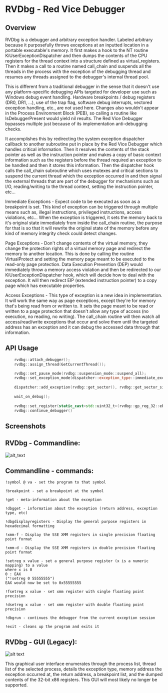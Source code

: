 # RVDbg - Red Vice Debugger

## Overview

RVDbg is a debugger and arbitrary exception handler. Labeled arbitrary because it purposefully throws exceptions at an inputted location in a portable executable's memory. It first makes a hook to the NT routine KiUserExceptionDispatcher and then dumps the contents of the CPU registers for the thread context into a structure defined as virtual_registers. Then it makes a call to a routine named call_chain and suspends all the threads in the process with the exception of the debugging thread and resumes any threads assigned to the debugger's internal thread pool.

This is different from a traditional debugger in the sense that it doesn't use any platform-specific debugging APIs targeted for developer use such as Windows debug event handling. Hardware breakpoints / debug registers (DR0, DR1, ...), use of the trap flag, software debug interrupts, vectored exception handling, etc., are not used here. Changes also wouldn't appear in the Process Environment Block (PEB), so calling a routine like IsDebuggerPresent would yield nil results. The Red Vice Debugger bypasses multiple just because of its implementation anti-debugging checks.

It accomplishes this by redirecting the system exception dispatcher callback to another subroutine put in place by the Red Vice Debugger which handles critical information. Then it resolves the contents of the stack pointer as well as the instruction pointer and makes a copy of basic context information such as the registers before the thread required an exception to be handled and then it stores this information. Then the dispatcher hook calls the call_chain subroutine which uses mutexes and critical sections to suspend the current thread which the exception occurred in and then signal the external threads that are part of the debugger for mechanisms such as I/O, reading/writing to the thread context, setting the instruction pointer, etc...

Immediate Exceptions - Expect code to be executed as soon as a breakpoint is set. This kind of exception can be triggered through multiple means such as, illegal instructions, privileged instructions, access violations, etc... When the exception is triggered, it sets the memory back to it's original state immediately from inside the call_chain routine, the purpose for that is so that it will rewrite the original state of the memory before any kind of memory integrity check could detect changes.

Page Exceptions - Don't change contents of the virtual memory, they change the protection rights of a virtual memory page and redirect the memory to another location. This is done by calling the routine VirtualProtect and setting the memory page meant to be executed to the read-only page protection. Data Execution Prevention (DEP) would immediately throw a memory access violation and then be redirected to our KiUserExceptionDispatcher hook, which will decide how to deal with the exception. It will then redirect EIP (extended instruction pointer) to a copy page which has executable properties.

Access Exceptions - This type of exception is a new idea in implementation. It will work the same way as page exceptions, except they're for memory that's being read from or written to. It sets the page meant to be read or written to a page protection that doesn't allow any type of access (no execution, no reading, no writing). The call_chain routine will then watch all access/read/write exceptions that occur and solve them until the targeted address has an exception and it can debug the accessed data through that information.

## API Usage

```Cpp
    rvdbg::attach_debugger();
    rvdbg::assign_thread(GetCurrentThread());

    rvdbg::set_pause_mode(rvdbg::suspension_mode::suspend_all);
    rvdbg::set_exception_mode(dispatcher::exception_type::immediate_exception);
    
    dispatcher::add_exception(rvdbg::get_sector(), rvdbg::get_sector_size(), rvdbg::get_exception_mode(), reinterpret_cast<unsigned long>(process) + CHECK_OFFSET);
    
    wait_on_debug();
    
    rvdbg::set_register(static_cast<std::uint32_t>(rvdbg::gp_reg_32::ebp), check_copy);
    rvdbg::continue_debugger() 
```
    

## Screenshots

## RVDbg - Commandline:

![alt_text](https://i.imgur.com/z1aXJZP.png)


## Commandline - commands:
```
!symbol @ va - set the program to that symbol
```
```
!breakpoint - set a breakpoint at the symbol
```
```
!get - meta-information about the exception
```
```
!dbgget - information about the exception (return address, exception type, etc)
```
```
!dbgdisplayregisters - Display the general purpose registers in hexadecimal formatting
```
```
!xmm-f - Display the SSE XMM registers in single precision floating point format
```
```
!xmm-d - Display the SSE XMM registers in double precision floating point format
```
```
!setreg x value - set a general purpose register (x is a numeric mapping) to a value
where x is 0
0 : EAX
("!setreg 0 55555555")
EAX would now be set to 0x55555555
```
```
!fsetreg x value - set xmm register with single floating point precision
```
```
!dsetreg x value - set xmm register with double floating point precision
```
```
!dbgrun - continues the debugger from the current exception session
```
```
!exit - cleans up the program and exits it
```

## RVDbg - GUI (Legacy):

![alt text](https://i.imgur.com/vUek6Bf.png)

This graphical user interface enumerates through the process list, thread list of the selected process, details the exception type, memory address the exception occurred at, the return address, a breakpoint list, and the dumped contents of the 32-bit x86 registers. This GUI will most likely no longer be supported.

